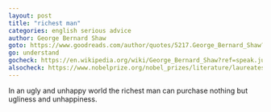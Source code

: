 ```yaml
---
layout: post
title: "richest man"
categories: english serious advice
author: George Bernard Shaw
goto: https://www.goodreads.com/author/quotes/5217.George_Bernard_Shaw?ref=speak.junglestar.org
go: understand
gocheck: https://en.wikipedia.org/wiki/George_Bernard_Shaw?ref=speak.junglestar.org
alsocheck: https://www.nobelprize.org/nobel_prizes/literature/laureates/1925/shaw-bio.html?ref=speak.junglestar.org
---
```


In an ugly and unhappy world the richest man can purchase nothing but ugliness and unhappiness.
